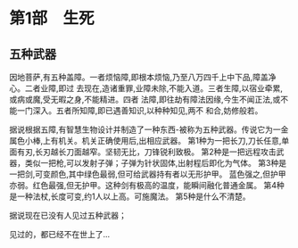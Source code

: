 
# 第1部　生死




## 五种武器


因地菩萨,有五种盖障。一者烦恼障,即根本烦恼,乃至八万四千上中下品,障盖净心。二者业障,即过 去现在,造诸重罪,业障未除,不能入道。三者生障,以宿业牵累,或病或魔,受无暇之身,不能精进。四者 法障,即往劫有障法因缘,今生不闻正法,或不能一门深入。五者所知障,即已遇善知识,以种种知见,两不 和合,妨修般若。 

据说根据五障,有智慧生物设计并制造了一种东西-被称为五种武器。传说它为一金属色小棒,上有机关。机关正确使用后,出相应武器。 第1种为一把长刀,刀长任意,单面有刃,长刃越长刀面越窄。坚韧无比，刀锋锐利致极。 第2种是一把远程攻击武器，类似一把枪,可以发射子弹；子弹为针状固体,出射程后即化为气体。 第3种是一把剑,可变颜色,其中绿色最弱,但可给武器持有者以无形护甲。 蓝色强之,但护甲亦弱。红色最强,但无护甲。这种剑有极高的温度，能瞬间融化普通金属。 第4种是一种法杖,长度可变,约1人以上高。可施魔法。 
第5种是什么不清楚。

据说现在已没有人见过五种武器；

见过的，都已经不在世上了...


